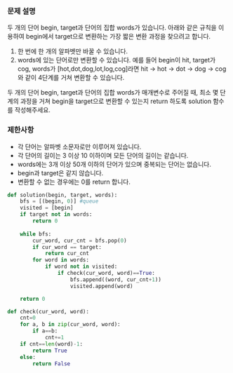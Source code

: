 ### 문제 설명
두 개의 단어 begin, target과 단어의 집합 words가 있습니다. 아래와 같은 규칙을 이용하여 begin에서 target으로 변환하는 가장 짧은 변환 과정을 찾으려고 합니다.

1. 한 번에 한 개의 알파벳만 바꿀 수 있습니다.
2. words에 있는 단어로만 변환할 수 있습니다.
예를 들어 begin이 hit, target가 cog, words가 [hot,dot,dog,lot,log,cog]라면 hit -> hot -> dot -> dog -> cog와 같이 4단계를 거쳐 변환할 수 있습니다.

두 개의 단어 begin, target과 단어의 집합 words가 매개변수로 주어질 때, 최소 몇 단계의 과정을 거쳐 begin을 target으로 변환할 수 있는지 return 하도록 solution 함수를 작성해주세요.


### 제한사항
- 각 단어는 알파벳 소문자로만 이루어져 있습니다.
- 각 단어의 길이는 3 이상 10 이하이며 모든 단어의 길이는 같습니다.
- words에는 3개 이상 50개 이하의 단어가 있으며 중복되는 단어는 없습니다.
- begin과 target은 같지 않습니다.
- 변환할 수 없는 경우에는 0를 return 합니다.

```python
def solution(begin, target, words):
    bfs = [(begin, 0)] #queue
    visited = [begin]
    if target not in words:
        return 0
    
    while bfs:
        cur_word, cur_cnt = bfs.pop(0)
        if cur_word == target:
            return cur_cnt
        for word in words:
            if word not in visited:
                if check(cur_word, word)==True:
                    bfs.append((word, cur_cnt+1))
                    visited.append(word)

    return 0

def check(cur_word, word):
    cnt=0
    for a, b in zip(cur_word, word):
        if a==b:
            cnt+=1
    if cnt==len(word)-1:
        return True
    else:
        return False
```
